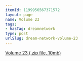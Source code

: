 ```yaml
---
itemId: 1199956567371572
layout: page
name: Volume 23
tags:
- hasTag: dreamnetwork
type: post
urlSlug: dream-network-volume-23
---
```

<a href="files/Volume_23.zip" download>Volume 23 (.zip file, 10mb)</a>
